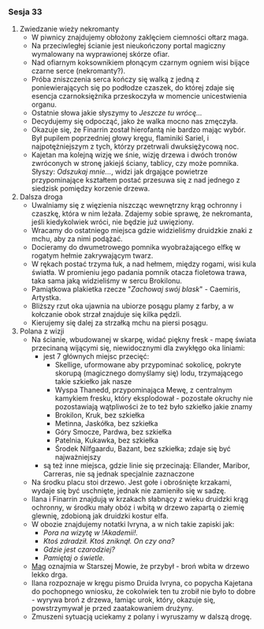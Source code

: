 ### Sesja 33
1. Zwiedzanie wieży nekromanty
    - W piwnicy znajdujemy obłożony zaklęciem ciemności ołtarz maga.
    - Na przeciwległej ścianie jest nieukończony portal magiczny wymalowany na wyprawionej skórze ofiar.
    - Nad ofiarnym koksownikiem płonącym czarnym ogniem wisi bijące czarne serce (nekromanty?).
    - Próba zniszczenia serca kończy się walką z jedną z poniewierających się po podłodze czaszek, do której zdaje się esencja czarnoksiężnika przeskoczyła w momencie unicestwienia organu.
    - Ostatnie słowa jakie słyszymy to _Jeszcze tu wrócę..._
    - Decydujemy się odpocząć, jako że walka mocno nas zmęczyła.
    - Okazuje się, że Finarrin został hierofantą nie bardzo mając wybór. Był pupilem poprzedniej głowy kręgu, flaminiki Sariel, i najpotężniejszym z tych, którzy przetrwali dwuksiężycową noc.
    - Kajetan ma kolejną wizję we śnie, wizję drzewa i dwóch tronów zwróconych w stronę jakiejś ściany, tablicy, czy może pomnika. Słyszy: _Odszukaj mnie..._, widzi jak drgające powietrze przypominające kształtem postać przesuwa się z nad jednego z siedzisk pomiędzy korzenie drzewa.
2. Dalsza droga
    - Uwalniamy się z więzienia niszcząc wewnętrzny krąg ochronny i czaszkę, która w nim leżała. Zdajemy sobie sprawę, że nekromanta, jeśli kiedykolwiek wróci, nie będzie już uwięziony.
    - Wracamy do ostatniego miejsca gdzie widzieliśmy druidzkie znaki z mchu, aby za nimi podążać.
    - Docieramy do dwumetrowego pomnika wyobrażającego elfkę w rogatym hełmie zakrywającym twarz. 
    - W rękach postać trzyma łuk, a nad hełmem, między rogami, wisi kula światła. W promieniu jego padania pomnik otacza fioletowa trawa, taka sama jaką widzieliśmy w sercu Brokilonu. 
    - Pamiątkowa plakietka rzecze "_Zachowaj swój blask_" - Caemiris, Artystka. 
    - Bliższy rzut oka ujawnia na ubiorze posągu plamy z farby, a w kołczanie obok strzał znajduje się kilka pędzli.
    - Kierujemy się dalej za strzałką mchu na piersi posągu.
3. Polana z wizji
    - Na ścianie, wbudowanej w skarpę, widać piękny fresk - mapę świata przecinaną wijącymi się, niewidocznymi dla zwykłęgo oka liniami:
        - jest 7 głównych miejsc przecięć:
            - Skellige, uformowane aby przypominać sokolicę, pokryte skorupą (magicznego domyślamy się) lodu, trzymającego takie szkiełko jak nasze
            - Wyspa Thanedd, przypominająca Mewę, z centralnym kamykiem fresku, który eksplodował - pozostałe okruchy nie pozostawiają wątpliwości że to też było szkiełko jakie znamy
            - Brokilon, Kruk, bez szkiełka
            - Metinna, Jaskółka, bez szkiełka
            - Góry Smocze, Pardwa, bez szkiełka
            - Patelnia, Kukawka, bez szkiełka
            - Środek Nilfgaardu, Bażant, bez szkiełka; zdaje się być najważniejszy
        - są też inne miejsca, gdzie linie się przecinają: Ellander, Maribor, Carreras, nie są jednak specjalnie zaznaczone
    - Na środku placu stoi drzewo. Jest gołe i obrośnięte krzakami, wydaje się być uschnięte, jednak nie zamieniło się w sadzę.
    - Ilana i Finarrin znajdują w krzakach słabnący z wieku druidzki krąg ochronny, w środku mały obóz i wbitą w drzewo zapartą o ziemię glewnię, zdobioną jak druidzki kostur elfa.
    - W obozie znajdujemy notatki Ivryna, a w nich takie zapiski jak: 
        - _Pora na wizytę w !Akademii!._
        - _Ktoś zdradził. Ktoś zniknął. On czy ona?_
        - _Gdzie jest czarodziej?_
        - _Pamiętaj o świetle._
    - [Mag](Kajetan) oznajmia w Starszej Mowie, że przybył - broń wbita w drzewo lekko drga.
    - Ilana rozpoznaje w kręgu pismo Druida Ivryna, co popycha Kajetana do pochopnego wniosku, że cokolwiek ten tu zrobił nie było to dobre - wyrywa broń z drzewa, łamiąc urok, który, okazuje się, powstrzymywał je przed zaatakowaniem drużyny.
    - Zmuszeni sytuacją uciekamy z polany i wyruszamy w dalszą drogę.

